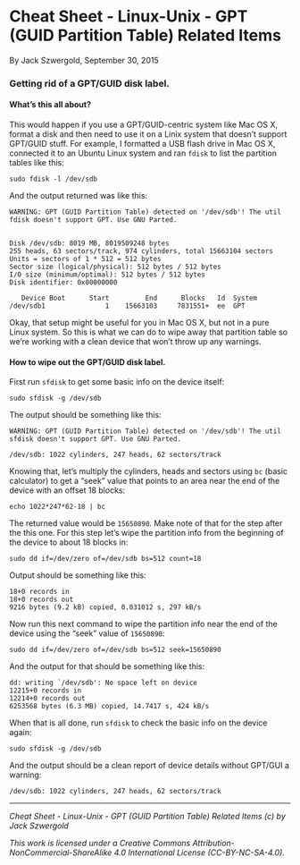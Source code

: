 # Cheat Sheet - Linux-Unix - GPT (GUID Partition Table) Related Items

By Jack Szwergold, September 30, 2015

### Getting rid of a GPT/GUID disk label.

#### What’s this all about?

This would happen if you use a GPT/GUID-centric system like Mac OS X, format a disk and then need to use it on a Linix system that doesn’t support GPT/GUID stuff. For example, I formatted a USB flash drive in Mac OS X, connected it to an Ubuntu Linux system and ran `fdisk` to list the partition tables like this:

    sudo fdisk -l /dev/sdb

And the output returned was like this:

	WARNING: GPT (GUID Partition Table) detected on '/dev/sdb'! The util fdisk doesn't support GPT. Use GNU Parted.
	
	
	Disk /dev/sdb: 8019 MB, 8019509248 bytes
	255 heads, 63 sectors/track, 974 cylinders, total 15663104 sectors
	Units = sectors of 1 * 512 = 512 bytes
	Sector size (logical/physical): 512 bytes / 512 bytes
	I/O size (minimum/optimal): 512 bytes / 512 bytes
	Disk identifier: 0x00000000
	
	   Device Boot      Start         End      Blocks   Id  System
	/dev/sdb1               1    15663103     7831551+  ee  GPT

Okay, that setup might be useful for you in Mac OS X, but not in a pure Linux system. So this is what we can do to wipe away that partition table so we’re working with a clean device that won’t throw up any warnings.

#### How to wipe out the GPT/GUID disk label.

First run `sfdisk` to get some basic info on the device itself:

    sudo sfdisk -g /dev/sdb

The output should be something like this:

	WARNING: GPT (GUID Partition Table) detected on '/dev/sdb'! The util sfdisk doesn't support GPT. Use GNU Parted.
	
	/dev/sdb: 1022 cylinders, 247 heads, 62 sectors/track

Knowing that, let’s multiply the cylinders, heads and sectors using `bc` (basic calculator) to get a “seek” value that points to an area near the end of the device with an offset 18 blocks:

    echo 1022*247*62-18 | bc

The returned value would be `15650890`. Make note of that for the step after the this one. For this step let’s wipe the partition info from the beginning of the device to about 18 blocks in:

    sudo dd if=/dev/zero of=/dev/sdb bs=512 count=18

Output should be something like this:

	18+0 records in
	18+0 records out
	9216 bytes (9.2 kB) copied, 0.031012 s, 297 kB/s

Now run this next command to wipe the partition info near the end of the device using the “seek” value of `15650890`:

    sudo dd if=/dev/zero of=/dev/sdb bs=512 seek=15650890

And the output for that should be something like this:

	dd: writing `/dev/sdb': No space left on device
	12215+0 records in
	12214+0 records out
	6253568 bytes (6.3 MB) copied, 14.7417 s, 424 kB/s

When that is all done, run `sfdisk` to check the basic info on the device again:

    sudo sfdisk -g /dev/sdb

And the output should be a clean report of device details without GPT/GUI a warning:

    /dev/sdb: 1022 cylinders, 247 heads, 62 sectors/track

***

*Cheat Sheet - Linux-Unix - GPT (GUID Partition Table) Related Items (c) by Jack Szwergold*

*This work is licensed under a Creative Commons Attribution-NonCommercial-ShareAlike 4.0 International License (CC-BY-NC-SA-4.0).*